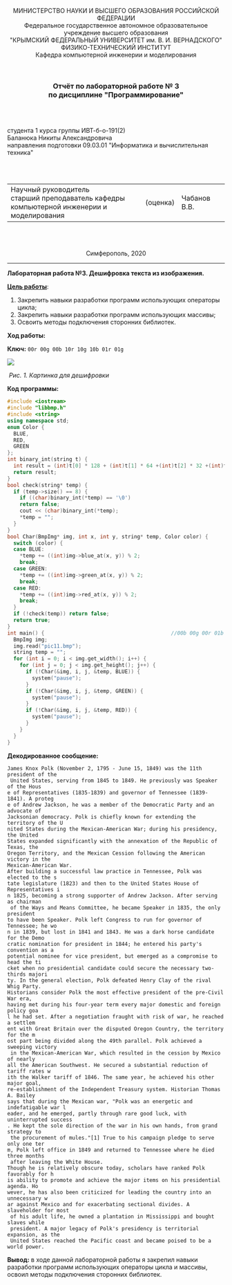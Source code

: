 <p align="center">МИНИСТЕРСТВО НАУКИ  И ВЫСШЕГО ОБРАЗОВАНИЯ РОССИЙСКОЙ ФЕДЕРАЦИИ<br>
Федеральное государственное автономное образовательное учреждение высшего образования<br>
"КРЫМСКИЙ ФЕДЕРАЛЬНЫЙ УНИВЕРСИТЕТ им. В. И. ВЕРНАДСКОГО"<br>
ФИЗИКО-ТЕХНИЧЕСКИЙ ИНСТИТУТ<br>
Кафедра компьютерной инженерии и моделирования</p>
<br>
<h3 align="center">Отчёт по лабораторной работе № 3<br> по дисциплине "Программирование"</h3>
<br><br>
<p>студента 1 курса группы ИВТ-б-о-191(2)<br>
Баланюка Никиты Александровича<br>
направления подготовки 09.03.01 "Информатика и вычислительная техника"</p>
<br><br>
<table>
<tr><td>Научный руководитель<br> старший преподаватель кафедры<br> компьютерной инженерии и моделирования</td>
<td>(оценка)</td>
<td>Чабанов В.В.</td>
</tr>
</table>
<br><br>
<p align="center">Симферополь, 2020</p>
<hr>


**Лабораторная работа №3. Дешифровка текста из изображения.**

**<u>Цель работы</u>**: 

1. Закрепить навыки разработки программ использующих операторы цикла;
2. Закрепить навыки разработки программ использующих массивы;
3. Освоить методы подключения сторонних библиотек.

**Ход работы:**

**Ключ:**     ```00r 00g 00b 10r 10g 10b 01r 01g```

![](https://github.com/fedyad99/pr/blob/master/lab3/img/pic2.bmp?raw=true)

​                          *Рис. 1. Картинка для дешифровки*



**Код программы:** 

``` c++
#include <iostream>
#include "libbmp.h"
#include <string>
using namespace std;
enum Color {
  BLUE,
  RED,
  GREEN
};
int binary_int(string t) {
  int result = (int)t[0] * 128 + (int)t[1] * 64 +(int)t[2] * 32 +(int)t[3] * 16 + (int)t[4] * 8 + (int)t[5] * 4 +(int)t[6] * 2 + (int)t[7];
  return result;
}
bool check(string* temp) {
  if (temp->size() == 8) {
    if ((char)binary_int(*temp) == '\0') 
    return false;
    cout << (char)binary_int(*temp);
    *temp = "";
  }
}
bool Char(BmpImg* img, int x, int y, string* temp, Color color) {
  switch (color) {
  case BLUE:
    *temp += ((int)img->blue_at(x, y)) % 2;
    break;
  case GREEN:
    *temp += ((int)img->green_at(x, y)) % 2;
    break;
  case RED:
    *temp += ((int)img->red_at(x, y)) % 2;
    break;
  }
  if (!check(temp)) return false;
  return true;
}                          
int main() {                                         //00b 00g 00r 01b 01g 01r 10b 10g
  BmpImg img;
  img.read("pic11.bmp");
  string temp = ""; 
  for (int i = 0; i < img.get_width(); i++) {
    for (int j = 0; j < img.get_height(); j++) {
      if (!Char(&img, i, j, &temp, BLUE)) {
        system("pause");
      }
      if (!Char(&img, i, j, &temp, GREEN)) {
        system("pause");
      }
      if (!Char(&img, i, j, &temp, RED)) {
        system("pause"); 
      }    
    }
  }
}
```

**Декодированное сообщение:**

```
James Knox Polk (November 2, 1795 - June 15, 1849) was the 11th president of the
 United States, serving from 1845 to 1849. He previously was Speaker of the Hous
e of Representatives (1835-1839) and governor of Tennessee (1839-1841). A proteg
e of Andrew Jackson, he was a member of the Democratic Party and an advocate of
Jacksonian democracy. Polk is chiefly known for extending the territory of the U
nited States during the Mexican-American War; during his presidency, the United
States expanded significantly with the annexation of the Republic of Texas, the
Oregon Territory, and the Mexican Cession following the American victory in the
Mexican-American War.
After building a successful law practice in Tennessee, Polk was elected to the s
tate legislature (1823) and then to the United States House of Representatives i
n 1825, becoming a strong supporter of Andrew Jackson. After serving as chairman
 of the Ways and Means Committee, he became Speaker in 1835, the only president
to have been Speaker. Polk left Congress to run for governor of Tennessee; he wo
n in 1839, but lost in 1841 and 1843. He was a dark horse candidate for the Demo
cratic nomination for president in 1844; he entered his party's convention as a
potential nominee for vice president, but emerged as a compromise to head the ti
cket when no presidential candidate could secure the necessary two-thirds majori
ty. In the general election, Polk defeated Henry Clay of the rival Whig Party.
Historians consider Polk the most effective president of the pre-Civil War era,
having met during his four-year term every major domestic and foreign policy goa
l he had set. After a negotiation fraught with risk of war, he reached a settlem
ent with Great Britain over the disputed Oregon Country, the territory for the m
ost part being divided along the 49th parallel. Polk achieved a sweeping victory
 in the Mexican-American War, which resulted in the cession by Mexico of nearly
all the American Southwest. He secured a substantial reduction of tariff rates w
ith the Walker tariff of 1846. The same year, he achieved his other major goal,
re-establishment of the Independent Treasury system. Historian Thomas A. Bailey
says that during the Mexican war, "Polk was an energetic and indefatigable war l
eader, and he emerged, partly through rare good luck, with uninterrupted success
. He kept the sole direction of the war in his own hands, from grand strategy to
 the procurement of mules."[1] True to his campaign pledge to serve only one ter
m, Polk left office in 1849 and returned to Tennessee where he died three months
 after leaving the White House.
Though he is relatively obscure today, scholars have ranked Polk favorably for h
is ability to promote and achieve the major items on his presidential agenda. Ho
wever, he has also been criticized for leading the country into an unnecessary w
ar against Mexico and for exacerbating sectional divides. A slaveholder for most
 of his adult life, he owned a plantation in Mississippi and bought slaves while
 president. A major legacy of Polk's presidency is territorial expansion, as the
 United States reached the Pacific coast and became poised to be a world power.
```

 **Вывод:** в ходе данной лабораторной работы я закрепил навыки разработки программ использующих операторы цикла и массивы, освоил методы подключения сторонних библиотек.
